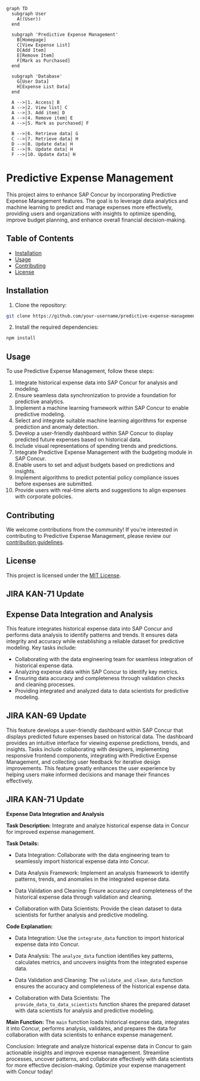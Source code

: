 ```mermaid
graph TD
  subgraph User
    A((User))
  end
 
  subgraph 'Predictive Expense Management'
    B[Homepage]
    C[View Expense List]
    D[Add Item]
    E[Remove Item]
    F[Mark as Purchased]
  end
 
  subgraph 'Database'
    G[User Data]
    H[Expense List Data]
  end
 
  A -->|1. Access| B
  A -->|2. View list| C
  A -->|3. Add item| D
  A -->|4. Remove item| E
  A -->|5. Mark as purchased| F
 
  B -->|6. Retrieve data| G
  C -->|7. Retrieve data| H
  D -->|8. Update data| H
  E -->|9. Update data| H
  F -->|10. Update data| H
```
# Predictive Expense Management

This project aims to enhance SAP Concur by incorporating Predictive Expense Management features. The goal is to leverage data analytics and machine learning to predict and manage expenses more effectively, providing users and organizations with insights to optimize spending, improve budget planning, and enhance overall financial decision-making.

## Table of Contents

- [Installation](#installation)
- [Usage](#usage)
- [Contributing](#contributing)
- [License](#license)

## Installation

1. Clone the repository:

```bash
git clone https://github.com/your-username/predictive-expense-management.git
```

2. Install the required dependencies:

```bash
npm install
```

## Usage

To use Predictive Expense Management, follow these steps:

1. Integrate historical expense data into SAP Concur for analysis and modeling.
2. Ensure seamless data synchronization to provide a foundation for predictive analytics.
3. Implement a machine learning framework within SAP Concur to enable predictive modeling.
4. Select and integrate suitable machine learning algorithms for expense prediction and anomaly detection.
5. Develop a user-friendly dashboard within SAP Concur to display predicted future expenses based on historical data.
6. Include visual representations of spending trends and predictions.
7. Integrate Predictive Expense Management with the budgeting module in SAP Concur.
8. Enable users to set and adjust budgets based on predictions and insights.
9. Implement algorithms to predict potential policy compliance issues before expenses are submitted.
10. Provide users with real-time alerts and suggestions to align expenses with corporate policies.

## Contributing

We welcome contributions from the community! If you're interested in contributing to Predictive Expense Management, please review our [contribution guidelines](CONTRIBUTING.md).

## License

This project is licensed under the [MIT License](LICENSE). 
 

## JIRA KAN-71 Update
<h2>Expense Data Integration and Analysis</h2>

<p>This feature integrates historical expense data into SAP Concur and performs data analysis to identify patterns and trends. It ensures data integrity and accuracy while establishing a reliable dataset for predictive modeling. Key tasks include:</p>
<ul>
<li>Collaborating with the data engineering team for seamless integration of historical expense data.</li>
<li>Analyzing expense data within SAP Concur to identify key metrics.</li>
<li>Ensuring data accuracy and completeness through validation checks and cleaning processes.</li>
<li>Providing integrated and analyzed data to data scientists for predictive modeling.</li>
</ul> 

## JIRA KAN-69 Update
This feature develops a user-friendly dashboard within SAP Concur that displays predicted future expenses based on historical data. The dashboard provides an intuitive interface for viewing expense predictions, trends, and insights. Tasks include collaborating with designers, implementing responsive frontend components, integrating with Predictive Expense Management, and collecting user feedback for iterative design improvements. This feature greatly enhances the user experience by helping users make informed decisions and manage their finances effectively. 

## JIRA KAN-71 Update
**Expense Data Integration and Analysis**

**Task Description:** Integrate and analyze historical expense data in Concur for improved expense management.

**Task Details:** 

- Data Integration: Collaborate with the data engineering team to seamlessly import historical expense data into Concur.

- Data Analysis Framework: Implement an analysis framework to identify patterns, trends, and anomalies in the integrated expense data.

- Data Validation and Cleaning: Ensure accuracy and completeness of the historical expense data through validation and cleaning.

- Collaboration with Data Scientists: Provide the clean dataset to data scientists for further analysis and predictive modeling.

**Code Explanation:** 

- Data Integration: Use the `integrate_data` function to import historical expense data into Concur.

- Data Analysis: The `analyze_data` function identifies key patterns, calculates metrics, and uncovers insights from the integrated expense data.

- Data Validation and Cleaning: The `validate_and_clean_data` function ensures the accuracy and completeness of the historical expense data.

- Collaboration with Data Scientists: The `provide_data_to_data_scientists` function shares the prepared dataset with data scientists for analysis and predictive modeling.

**Main Function:** The `main` function loads historical expense data, integrates it into Concur, performs analysis, validates, and prepares the data for collaboration with data scientists to enhance expense management.

Conclusion: Integrate and analyze historical expense data in Concur to gain actionable insights and improve expense management. Streamline processes, uncover patterns, and collaborate effectively with data scientists for more effective decision-making. Optimize your expense management with Concur today!